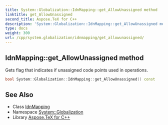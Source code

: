 ```yaml
---
title: System::Globalization::IdnMapping::get_AllowUnassigned method
linktitle: get_AllowUnassigned
second_title: Aspose.TeX for C++
description: 'System::Globalization::IdnMapping::get_AllowUnassigned method. Gets flag that indicates if unassigned code points used in operations in C++.'
type: docs
weight: 300
url: /cpp/system.globalization/idnmapping/get_allowunassigned/
---
```

## IdnMapping::get_AllowUnassigned method


Gets flag that indicates if unassigned code points used in operations.

```cpp
bool System::Globalization::IdnMapping::get_AllowUnassigned() const
```

## See Also

* Class [IdnMapping](../)
* Namespace [System::Globalization](../../)
* Library [Aspose.TeX for C++](../../../)
